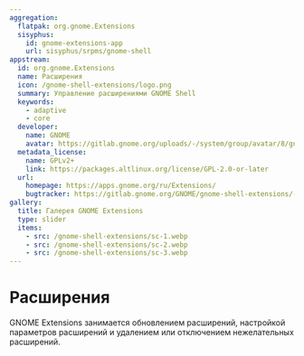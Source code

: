 ```yaml
---
aggregation:
  flatpak: org.gnome.Extensions
  sisyphus:
    id: gnome-extensions-app
    url: sisyphus/srpms/gnome-shell
appstream:
  id: org.gnome.Extensions
  name: Расширения
  icon: /gnome-shell-extensions/logo.png
  summary: Управление расширениями GNOME Shell
  keywords:
    - adaptive
    - core
  developer:
    name: GNOME
    avatar: https://gitlab.gnome.org/uploads/-/system/group/avatar/8/gnomelogo.png?width=48
  metadata_license:
    name: GPLv2+
    link: https://packages.altlinux.org/license/GPL-2.0-or-later
  url:
    homepage: https://apps.gnome.org/ru/Extensions/
    bugtracker: https://gitlab.gnome.org/GNOME/gnome-shell-extensions/-/issues
gallery:
  title: Галерея GNOME Extensions
  type: slider
  items:
    - src: /gnome-shell-extensions/sc-1.webp
    - src: /gnome-shell-extensions/sc-2.webp
    - src: /gnome-shell-extensions/sc-3.webp
---
```


# Расширения

GNOME Extensions занимается обновлением расширений, настройкой параметров расширений и удалением или отключением нежелательных расширений.

<AGWGallery />

<!--@include: @ru/apps/.parts/install/content-repo.md-->
<!--@include: @ru/apps/.parts/install/content-flatpak.md-->
